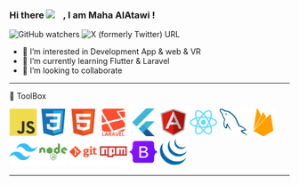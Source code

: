 ### Hi there <img src="https://raw.githubusercontent.com/MartinHeinz/MartinHeinz/master/wave.gif" style="width:30px; display: inline-block;" data-target="animated-image.originalImage">, I am Maha AlAtawi !
![GitHub watchers](https://img.shields.io/github/watchers/imahacs/imahacs)
![X (formerly Twitter) URL](https://img.shields.io/twitter/url?url=https%3A%2F%2Ftwitter.com%2F0nnei&label=Following%20me%20on%20X)

- 🔭 I’m interested in Development App & web & VR
- 🌱 I’m currently learning Flutter & Laravel
- 👯 I’m looking to collaborate
---
🧰 ToolBox

<img src="https://github.com/devicons/devicon/blob/master/icons/javascript/javascript-original.svg" alt=javascript width=50px height=50 /> <img src="https://github.com/devicons/devicon/blob/master/icons/css3/css3-original.svg" alt=javascript width=50px height=50 /> <img src="https://github.com/devicons/devicon/blob/master/icons/html5/html5-original.svg" alt=javascript width=50px height=50 /> <img src="https://github.com/devicons/devicon/blob/master/icons/laravel/laravel-plain-wordmark.svg" alt=javascript width=50px height=50 /> <img src="https://github.com/devicons/devicon/blob/master/icons/flutter/flutter-original.svg" alt=javascript width=50px height=50 /> <img src="https://github.com/devicons/devicon/blob/master/icons/angularjs/angularjs-original.svg" alt=javascript width=50px height=50 /> <img src="https://github.com/devicons/devicon/blob/master/icons/react/react-original.svg" alt=javascript width=50px height=50 /> <img src="https://github.com/devicons/devicon/blob/master/icons/mysql/mysql-original.svg" alt=javascript width=50px height=50 /> <img src="https://github.com/devicons/devicon/blob/master/icons/firebase/firebase-plain.svg" alt=javascript width=50px height=50 /> <img src="https://github.com/devicons/devicon/blob/master/icons/tailwindcss/tailwindcss-plain.svg" alt=javascript width=50px height=50 /> <img src="https://github.com/devicons/devicon/blob/master/icons/nodejs/nodejs-plain-wordmark.svg" alt=javascript width=50px height=50 /> <img src="https://github.com/devicons/devicon/blob/master/icons/git/git-plain-wordmark.svg" alt=javascript width=50px height=50 /> <img src="https://github.com/devicons/devicon/blob/master/icons/npm/npm-original-wordmark.svg" alt=javascript width=50px height=50 /> <img src="https://github.com/devicons/devicon/blob/master/icons/bootstrap/bootstrap-original.svg" alt=javascript width=50px height=50 /> <img src="https://github.com/devicons/devicon/blob/master/icons/jquery/jquery-original.svg" alt=javascript width=50px height=50 />

---


<!--
**imahacs/imahacs** is a ✨ _special_ ✨ repository because its `README.md` (this file) appears on your GitHub profile.

Here are some ideas to get you started:

- 🔭 I’m currently working on ...
- 🌱 I’m currently learning ...
- 👯 I’m looking to collaborate on ...
- 🤔 I’m looking for help with ...
- 💬 Ask me about ...
- 📫 How to reach me: ...
- 😄 Pronouns: ...
- ⚡ Fun fact: ...
-->
